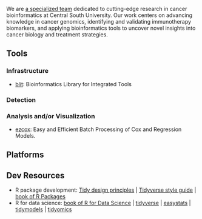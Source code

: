 We are [a specialized team](https://wanglabcsu.github.io/) dedicated to cutting-edge research in cancer bioinformatics at Central South University. Our work centers on advancing knowledge in cancer genomics, identifying and validating immunotherapy biomarkers, and applying bioinformatics tools to uncover novel insights into cancer biology and treatment strategies.

## Tools

### Infrastructure

- [blit](https://github.com/WangLabCSU/blit): Bioinformatics Library for Integrated Tools

### Detection

### Analysis and/or Visualization

- [ezcox](https://github.com/WangLabCSU/ezcox): Easy and Efficient Batch Processing of Cox and Regression Models.

## Platforms

## Dev Resources

- R package development: [Tidy design principles](https://design.tidyverse.org/) | [Tidyverse style guide](https://style.tidyverse.org/) | [book of R Packages](https://r-pkgs.org/)
- R for data science: [book of R for Data Science](https://r4ds.hadley.nz/) | [tidyverse](https://github.com/tidyverse) | [easystats](https://github.com/easystats) | [tidymodels](https://github.com/tidymodels) | [tidyomics](https://github.com/tidyomics) 
